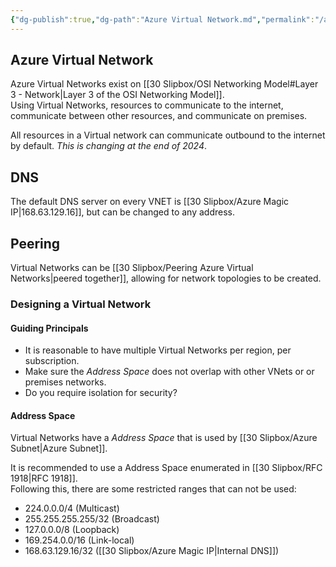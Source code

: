 ```yaml
---
{"dg-publish":true,"dg-path":"Azure Virtual Network.md","permalink":"/azure-virtual-network/","tags":["notes"]}
---
```



## Azure Virtual Network

Azure Virtual Networks exist on [[30 Slipbox/OSI Networking Model#Layer 3 - Network\|Layer 3 of the OSI Networking Model]].  
Using Virtual Networks, resources to communicate to the internet, communicate between other resources, and communicate on premises.

All resources in a Virtual network can communicate outbound to the internet by default. *This is changing at the end of 2024*.

## DNS

The default DNS server on every VNET is [[30 Slipbox/Azure Magic IP\|168.63.129.16]], but can be changed to any address.

## Peering

Virtual Networks can be [[30 Slipbox/Peering Azure Virtual Networks\|peered together]], allowing for network topologies to be created.

### Designing a Virtual Network

#### Guiding Principals

- It is reasonable to have multiple Virtual Networks per region, per subscription.  
- Make sure the *Address Space* does not overlap with other VNets or or premises networks.
- Do you require isolation for security?

#### Address Space

Virtual Networks have a *Address Space* that is used by [[30 Slipbox/Azure Subnet\|Azure Subnet]].

It is recommended to use a Address Space enumerated in [[30 Slipbox/RFC 1918\|RFC 1918]].  
Following this, there are some restricted ranges that can not be used:

- 224.0.0.0/4 (Multicast)
- 255.255.255.255/32 (Broadcast)
- 127.0.0.0/8 (Loopback)
- 169.254.0.0/16 (Link-local)
- 168.63.129.16/32 ([[30 Slipbox/Azure Magic IP\|Internal DNS]])
